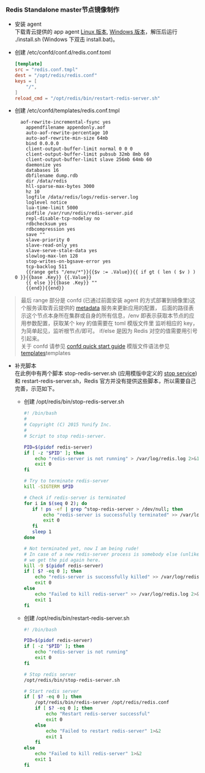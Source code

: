 ### Redis Standalone master节点镜像制作


* 安装 agent <br>
下载青云提供的 app agent [Linux 版本](https://pek3a.qingstor.com/appcenter/developer/packages/app-agent-linux-amd64.tar.gz), [Windows 版本](https://pek3a.qingstor.com/appcenter/developer/packages/app-agent-windows-386.zip)，解压后运行 ./install.sh (Windows 下双击 install.bat)。

* 创建 /etc/confd/conf.d/redis.conf.toml

	```toml
    [template]
	src = "redis.conf.tmpl"
	dest = "/opt/redis/redis.conf"
	keys = [
	    "/",
	]
	reload_cmd = "/opt/redis/bin/restart-redis-server.sh"
	```

* 创建 /etc/confd/templates/redis.conf.tmpl

	```
	  aof-rewrite-incremental-fsync yes
		appendfilename appendonly.aof
		auto-aof-rewrite-percentage 10
		auto-aof-rewrite-min-size 64mb
		bind 0.0.0.0
		client-output-buffer-limit normal 0 0 0
		client-output-buffer-limit pubsub 32mb 8mb 60
		client-output-buffer-limit slave 256mb 64mb 60
		daemonize yes
		databases 16
		dbfilename dump.rdb
		dir /data/redis
		hll-sparse-max-bytes 3000
		hz 10
		logfile /data/redis/logs/redis-server.log
		loglevel notice
		lua-time-limit 5000
		pidfile /var/run/redis/redis-server.pid
		repl-disable-tcp-nodelay no  
		rdbchecksum yes
		rdbcompression yes
		save ""
		slave-priority 0
		slave-read-only yes
		slave-serve-stale-data yes
		slowlog-max-len 128
		stop-writes-on-bgsave-error yes
		tcp-backlog 511
		{{range gets "/env/*"}}{{$v := .Value}}{{ if gt ( len ( $v ) ) 0 }}{{base .Key}} {{.Value}}
		{{ else }}{{base .Key}} ""
		{{end}}{{end}}
	```

>最后 range 部分是 confd (已通过前面安装 agent 的方式部署到镜像里)这个服务读取青云提供的 [metadata](../../../../metadata-service.md) 服务来更新应用的配置，
后面的路径表示这个节点本身所在集群或自身的所有信息，/env 即表示获取本节点的应用参数配置，获取某个 key 的值需要在 toml 模版文件里 监听相应的 key，为简单起见，监听根节点/即可。
if/else 是因为 Redis 对空的值需要用引号引起来。<br>
关于 confd 请参见 [confd quick start guide](https://github.com/kelseyhightower/confd/blob/master/docs/quick-start-guide.md)
模版文件语法参见 [templates](https://github.com/kelseyhightower/confd/blob/master/docs/templates.md)templates
>

* 补充脚本 <br>
  在此例中有两个脚本 stop-redis-server.sh (应用模版中定义的 [stop service](../../../spec/redis-standalone.md#cluster)) 和 restart-redis-server.sh，Redis 官方并没有提供这些脚本，所以需要自己完善，示范如下。

	* 创建 /opt/redis/bin/stop-redis-server.sh

		```bash
	    #! /bin/bash
		#
		# Copyright (C) 2015 Yunify Inc.
		#
		# Script to stop redis-server.

		PID=$(pidof redis-server)
		if [ -z "$PID" ]; then
		    echo "redis-server is not running" > /var/log/redis.log 2>&1
		    exit 0
		fi

		# Try to terminate redis-server
		kill -SIGTERM $PID

		# Check if redis-server is terminated
		for i in $(seq 0 2); do
		   if ! ps -ef | grep ^stop-redis-server > /dev/null; then
		       echo "redis-server is successfully terminated" >> /var/log/redis.log 2>&1
		       exit 0
		   fi
		   sleep 1
		done

		# Not terminated yet, now I am being rude!
		# In case of a new redis-server process is somebody else (unlikely though),
		# we get the pid again here.
		kill -9 $(pidof redis-server)
		if [ $? -eq 0 ]; then
		    echo "redis-server is successfully killed" >> /var/log/redis.log 2>&1
		    exit 0
		else
		    echo "Failed to kill redis-server" >> /var/log/redis.log 2>&1
		    exit 1
		fi
		```

	* 创建 /opt/redis/bin/restart-redis-server.sh

		```bash
		#! /bin/bash

		PID=$(pidof redis-server)
		if [ -z "$PID" ]; then
		    echo "redis-server is not running"
		    exit 0
		fi

		# Stop redis server
		/opt/redis/bin/stop-redis-server.sh

		# Start redis server
		if [ $? -eq 0 ]; then
		    /opt/redis/bin/redis-server /opt/redis/redis.conf
		    if [ $? -eq 0 ]; then
		        echo "Restart redis-server successful"
			    exit 0
			else
			    echo "Failed to restart redis-server" 1>&2
			    exit 1
			fi
		else
		    echo "Failed to kill redis-server" 1>&2
		    exit 1
		fi
		```

